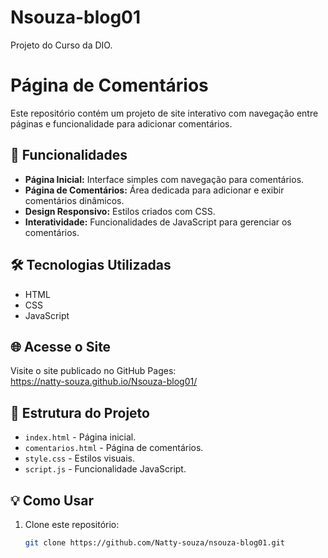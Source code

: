 # Nsouza-blog01
Projeto do Curso da DIO. 

# Página de Comentários

Este repositório contém um projeto de site interativo com navegação entre páginas e funcionalidade para adicionar comentários.

## 🚀 Funcionalidades

- **Página Inicial:** Interface simples com navegação para comentários.
- **Página de Comentários:** Área dedicada para adicionar e exibir comentários dinâmicos.
- **Design Responsivo:** Estilos criados com CSS.
- **Interatividade:** Funcionalidades de JavaScript para gerenciar os comentários.

## 🛠️ Tecnologias Utilizadas

- HTML
- CSS
- JavaScript

## 🌐 Acesse o Site

Visite o site publicado no GitHub Pages:  
https://natty-souza.github.io/Nsouza-blog01/

## 📂 Estrutura do Projeto

- `index.html` - Página inicial.
- `comentarios.html` - Página de comentários.
- `style.css` - Estilos visuais.
- `script.js` - Funcionalidade JavaScript.

## 💡 Como Usar

1. Clone este repositório:
   ```bash
   git clone https://github.com/Natty-souza/nsouza-blog01.git
